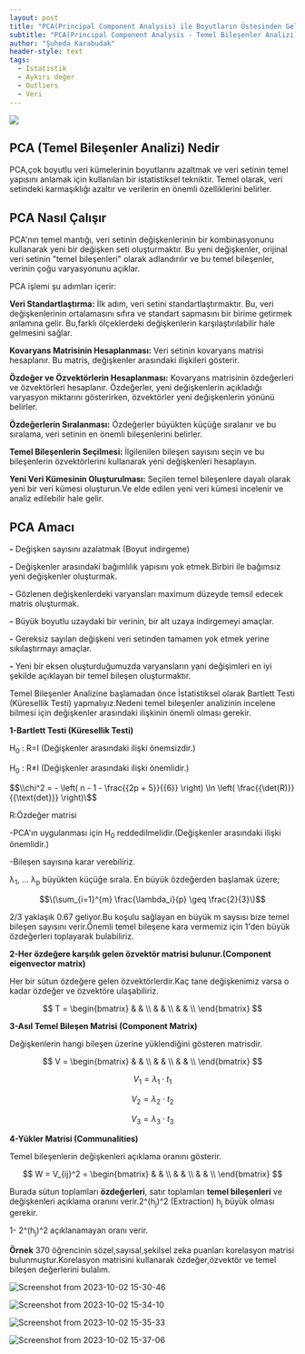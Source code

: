 ```yaml
---
layout: post
title: "PCA(Principal Component Analysis) ile Boyutların Üstesinden Gelmek"
subtitle: "PCA(Principal Component Analysis - Temel Bileşenler Analizi), veri analizi ve boyut azaltma konularında sıkça kullanılan güçlü bir araçtır.Bu yazı da PCA'yı ele alacağım."
author: "Şuheda Karabudak"
header-style: text
tags:
  - İstatistik
  - Aykırı değer
  - Outliers
  - Veri
---
```


![](https://1.bp.blogspot.com/-pgMAHiIWvuw/Tql5HIXNdRI/AAAAAAAABLI/I2zPF5cLRwQ/s1600/clust.gif)


PCA (Temel Bileşenler Analizi) Nedir 
--
PCA,çok boyutlu veri kümelerinin boyutlarını azaltmak ve veri setinin temel yapısını anlamak için kullanılan bir istatistiksel tekniktir. Temel olarak, veri setindeki karmaşıklığı azaltır ve verilerin en önemli özelliklerini belirler.

PCA Nasıl Çalışır 
--
PCA'nın temel mantığı, veri setinin değişkenlerinin bir kombinasyonunu kullanarak yeni bir değişken seti oluşturmaktır. Bu yeni değişkenler, orijinal veri setinin "temel bileşenleri" olarak adlandırılır ve bu temel bileşenler, verinin çoğu varyasyonunu açıklar.

PCA işlemi şu adımları içerir:

**Veri Standartlaştırma:** İlk adım, veri setini standartlaştırmaktır. Bu, veri değişkenlerinin ortalamasını sıfıra ve standart sapmasını bir birime getirmek anlamına gelir. Bu,farklı ölçeklerdeki değişkenlerin karşılaştırılabilir hale gelmesini sağlar.

**Kovaryans Matrisinin Hesaplanması:** Veri setinin kovaryans matrisi hesaplanır. Bu matris, değişkenler arasındaki ilişkileri gösterir.

**Özdeğer ve Özvektörlerin Hesaplanması:** Kovaryans matrisinin özdeğerleri ve özvektörleri hesaplanır. Özdeğerler, yeni değişkenlerin açıkladığı varyasyon miktarını gösterirken, özvektörler yeni değişkenlerin yönünü belirler.

**Özdeğerlerin Sıralanması:** Özdeğerler büyükten küçüğe sıralanır ve bu sıralama, veri setinin en önemli bileşenlerini belirler.

**Temel Bileşenlerin Seçilmesi:** İlgilenilen bileşen sayısını seçin ve bu bileşenlerin özvektörlerini kullanarak yeni değişkenleri hesaplayın.

**Yeni Veri Kümesinin Oluşturulması:** Seçilen temel bileşenlere dayalı olarak yeni bir veri kümesi oluşturun.Ve elde edilen yeni veri kümesi incelenir ve analiz edilebilir hale gelir.


PCA Amacı 
--
**-** Değişken sayısını azalatmak (Boyut indirgeme)

**-** Değişkenler arasındaki bağımlılık yapısını yok etmek.Birbiri ile bağımsız yeni değişkenler oluşturmak.

**-** Gözlenen değişkenlerdeki varyansları maximum düzeyde temsil edecek matris oluşturmak.

**-** Büyük boyutlu uzaydaki bir verinin, bir alt uzaya indirgemeyi amaçlar.

**-** Gereksiz sayılan değişkeni veri setinden tamamen yok etmek yerine sıkılaştırmayı amaçlar.

**-** Yeni bir eksen oluşturduğumuzda varyansların yani değişimleri en iyi şekilde açıklayan bir temel bileşen oluşturmaktır.


Temel Bileşenler Analizine başlamadan önce İstatistiksel olarak Bartlett Testi (Küresellik Testi) yapmalıyız.Nedeni temel bileşenler analizinin incelene bilmesi için değişkenler arasındaki ilişkinin önemli olması gerekir. 


**1-Bartlett Testi (Küresellik Testi)**

H<sub>0</sub> : R=I (Değişkenler arasındaki ilişki önemsizdir.)

H<sub>0</sub> : R≠I (Değişkenler arasındaki ilişki önemlidir.) 

<span>$$\\chi^2 = - \left( n - 1 - \frac{{2p + 5}}{{6}} \right) \ln \left( \frac{{\det(R)}}{{\text{det}}} \right)\$$</span> 

R:Özdeğer matrisi

-PCA'ın uygulanması için H<sub>0</sub> reddedilmelidir.(Değişkenler arasındaki ilişki önemlidir.)

-Bileşen sayısına karar verebiliriz.


λ<sub>1</sub>, ... λ<sub>p</sub>  büyükten küçüğe sırala. En büyük özdeğerden başlamak üzere;

<span>$$\(\sum_{i=1}^{m} \frac{\lambda_i}{p} \geq \frac{2}{3}\)$$<span>

2/3 yaklaşık 0.67 geliyor.Bu koşulu sağlayan en büyük m saysısı bize temel bileşen sayısını verir.Önemli temel bileşene kara vermemiz için 1'den büyük özdeğerleri toplayarak bulabiliriz.


**2-Her özdeğere karşılık gelen özvektör matrisi bulunur.(Component eigenvector matrix)**

Her bir sütun özdeğere gelen özvektörlerdir.Kaç tane değişkenimiz varsa o kadar özdeğer ve özvektöre ulaşabiliriz.

$$
T = 
\begin{bmatrix}
   &   &   \\
   &   &   \\
   &   &   \\
\end{bmatrix}
$$


**3-Asıl Temel Bileşen Matrisi (Component Matrix)**

Değişkenlerin hangi bileşen üzerine yüklendiğini gösteren matrisdir.

$$
V = 
\begin{bmatrix}
   &   &   \\
   &   &   \\
   &   &   \\
\end{bmatrix}
$$  

<span>$$V_1 = \lambda_1 \cdot t_1$$<span>

<span>$$V_2 = \lambda_2 \cdot t_2$$<span>

<span>$$V_3 = \lambda_3 \cdot t_3$$<span>

**4-Yükler Matrisi (Communalities)**

Temel bileşenlerin değişkenleri açıklama oranını gösterir. 

$$
W =
V_{ij}^2 = \begin{bmatrix}
   &   &   \\
   &   &   \\
   &   &   \\
\end{bmatrix}
$$ 

Burada sütun toplamları **özdeğerleri**, satır toplamları **temel bileşenleri** ve değişkenleri açıklama oranını verir.2^(h<sub>j</sub>)^2 (Extraction) h<sub>j</sub> büyük olması gerekir.

1- 2^(h<sub>j</sub>)^2 açıklanamayan oranı verir.

**Örnek**
370 öğrencinin sözel,sayısal,şekilsel zeka puanları korelasyon matrisi bulunmuştur.Korelasyon matrisini kullanarak özdeğer,özvektör ve temel bileşen değerlerini bulalım.

![Screenshot from 2023-10-02 15-30-46](https://github.com/suhedakarabudak/suhedakarabudak.github.io/assets/100937634/2192acd5-9798-473a-8bad-24efa331e4f5)

![Screenshot from 2023-10-02 15-34-10](https://github.com/suhedakarabudak/suhedakarabudak.github.io/assets/100937634/eb3d60d7-7f1c-4963-84f5-e46b8ecbd622)

![Screenshot from 2023-10-02 15-35-33](https://github.com/suhedakarabudak/suhedakarabudak.github.io/assets/100937634/43f85bb6-6481-47c2-8b37-920835767282)

![Screenshot from 2023-10-02 15-37-06](https://github.com/suhedakarabudak/suhedakarabudak.github.io/assets/100937634/51ac1021-2df7-4173-8671-73b170d455e6)



